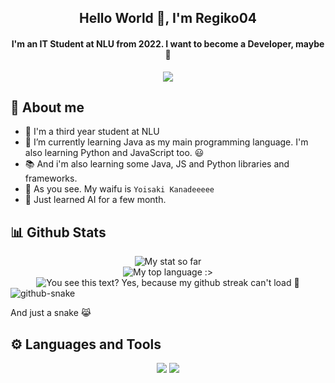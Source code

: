 <h2 align="center">Hello World 👋, I'm Regiko04</h2>
<h4 align="center">I'm an IT Student at NLU from 2022. I want to become a Developer, maybe 🥹</h4>
<div align="center"><img src="https://64.media.tumblr.com/a46f4b71c5219602e9c3877aa99d36e7/21e774b1b86bfac2-46/s640x960/80348acbb95a8bbbe993dc68a2a37e04b5a201dd.gif"></div>

## 🤗 About me
- 🏫 I'm a third year student at NLU
- 🌱 I’m currently learning Java as my main programming language. I'm also learning Python and JavaScript too. 😃
- 📚 And i'm also learning some Java, JS and Python libraries and frameworks.
- 🥰 As you see. My waifu is `Yoisaki Kanadeeeee`
- 🤖 Just learned AI for a few month.
<!--- 💓 Yes, i have a girlfriend :>-->
<!-- HAPPY VALENTINE MY LOVE <333 -->

## 📊 Github Stats
<div align="center">
  <img src="https://github-readme-stats.vercel.app/api?username=Riiichan04&show_icons=true&theme=react&&include_all_commits=true" alt="My stat so far"/>
</div>

<div align="center">
  <img src="https://github-readme-stats.vercel.app/api/top-langs/?username=Riiichan04&layout=donut&langs_count=8&hide=tsql&theme=react" alt="My top language :>"/></div>

<div align="center">
  <img src="https://streak-stats.demolab.com/?user=Riiichan04&theme=react" alt="You see this text? Yes, because my github streak can't load 🥹"/>
</div>

<picture>
  <source media="(prefers-color-scheme: dark)" srcset="snake/github-snake-dark.svg" />
  <source media="(prefers-color-scheme: light)" srcset="snake/github-snake.svg" />
  <img alt="github-snake" src="github-snake.svg" />
</picture>

And just a snake 😹

## ⚙️ Languages and Tools
<p align="center">
  <img src="https://skillicons.dev/icons?i=java,python,django,html,css,js,react,nodejs,express,jquery,ts,bootstrap&perline=6">
  <img src="https://go-skill-icons.vercel.app/api/icons?i=discordjs,jupyter,sqlserver,mysql,mongodb,materialui,github,git&perline=6">
</p>
